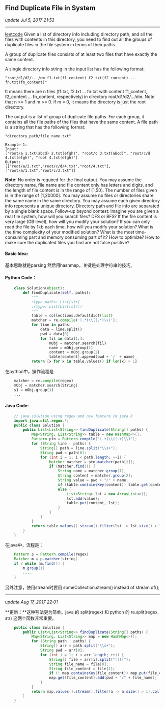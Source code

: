 ## Find Duplicate File in System
_update Jul 5, 2017 21:53_

---
[leetcode](https://leetcode.com/problems/find-duplicate-file-in-system/#/solutions)
Given a list of directory info including directory path, and all the files with contents in this directory, you need to find out all the groups of duplicate files in the file system in terms of their paths.

A group of duplicate files consists of at least two files that have exactly the same content.

A single directory info string in the input list has the following format:
    
    "root/d1/d2/.../dm f1.txt(f1_content) f2.txt(f2_content) ... fn.txt(fn_content)"

It means there are n files (f1.txt, f2.txt ... fn.txt with content f1_content, f2_content ... fn_content, respectively) in directory root/d1/d2/.../dm. Note that n >= 1 and m >= 0. If m = 0, it means the directory is just the root directory.

The output is a list of group of duplicate file paths. For each group, it contains all the file paths of the files that have the same content. A file path is a string that has the following format:

    "directory_path/file_name.txt"

    Example 1:
    Input:
    ["root/a 1.txt(abcd) 2.txt(efgh)", "root/c 3.txt(abcd)", "root/c/d 4.txt(efgh)", "root 4.txt(efgh)"]
    Output:  
    [["root/a/2.txt","root/c/d/4.txt","root/4.txt"],["root/a/1.txt","root/c/3.txt"]]
**Note:**
No order is required for the final output.
You may assume the directory name, file name and file content only has letters and digits, and the length of file content is in the range of [1,50].
The number of files given is in the range of [1,20000].
You may assume no files or directories share the same name in the same directory.
You may assume each given directory info represents a unique directory. Directory path and file info are separated by a single blank space.
Follow-up beyond contest:
Imagine you are given a real file system, how will you search files? DFS or BFS?
If the file content is very large (GB level), how will you modify your solution?
If you can only read the file by 1kb each time, how will you modify your solution?
What is the time complexity of your modified solution? What is the most time-consuming part and memory consuming part of it? How to optimize?
How to make sure the duplicated files you find are not false positive?

#### Basic Idea:
基本思路就是parsing 然后用hashmap。关键是处理字符串的技巧。

#### Python Code：
```python
    class Solution(object):
        def findDuplicate(self, paths):
            """
            :type paths: List[str]
            :rtype: List[List[str]]
            """
            table = collections.defaultdict(list)
            matcher = re.compile('(.*)\\((.*)\\)');
            for line in paths:
                data = line.split()
                pwd = data[0]
                for fil in data[1:]:
                    mObj = matcher.search(fil)
                    name = mObj.group(1)
                    content = mObj.group(2)
                    table[content].append(pwd + '/' + name)
            return [x for x in table.values() if len(x) > 1]
```
在python中，操作流程是 
```python
    matcher = re.compile(regex)
    mObj = matcher.search(String)
    s1 = mObj.group(1)
    ...
```

#### Java Code:
```java
    // java solution using regex and new feature in java 8
    import java.util.regex.*;
    public class Solution {
        public List<List<String>> findDuplicate(String[] paths) {
            Map<String, List<String>> table = new HashMap<>();
            Pattern ptn = Pattern.compile("(.+)\\((.+)\\)");
            for (String line : paths) {
                String[] path = line.split("\\s+");
                String pwd = path[0];
                for (int i = 1; i < path.length; ++i) {
                    Matcher matcher = ptn.matcher(path[i]);
                    if (matcher.find()) {
                        String name = matcher.group(1);
                        String content = matcher.group(2);
                        String value = pwd + "/" + name;
                        if (table.containsKey(content)) table.get(content).add(value);
                        else {
                            List<String> lst = new ArrayList<>();
                            lst.add(value);
                            table.put(content, lst);
                        }
                    }
                }
            }
            return table.values().stream().filter(lst -> lst.size() > 1).collect(Collectors.toList());
        }
    }
```
在java中，流程是：
```java
    Pattern p = Pattern.compile(regex)
    Matcher m = p.matcher(string)
    if / while (m.find()) {
        m.group(1)
        ....
    }
```
另外注意，使用stream时要用 someCollection.stream() instead of stream.of();

---
_update Aug 17, 2017  22:01_

**更新：**这种写法更为简单。java 的 split(regex) 和 python 的 re.split(regex, str) 这两个函数非常重要。
```java
    public class Solution {
        public List<List<String>> findDuplicate(String[] paths) {
            Map<String, List<String>> map = new HashMap<>();
            for (String path : paths) {
                String[] arr = path.split("\\s+");
                String pwd = arr[0];
                for (int i = 1; i < arr.length; ++i) {
                    String[] file = arr[i].split("[()]");
                    String file_name = file[0];
                    String file_content = file[1];
                    if (! map.containsKey(file_content)) map.put(file_content, new ArrayList<String>());
                    map.get(file_content).add(pwd + "/" + file_name);
                }
            }
            return map.values().stream().filter(a -> a.size() > 1).collect(Collectors.toList());
        }
    }
```

